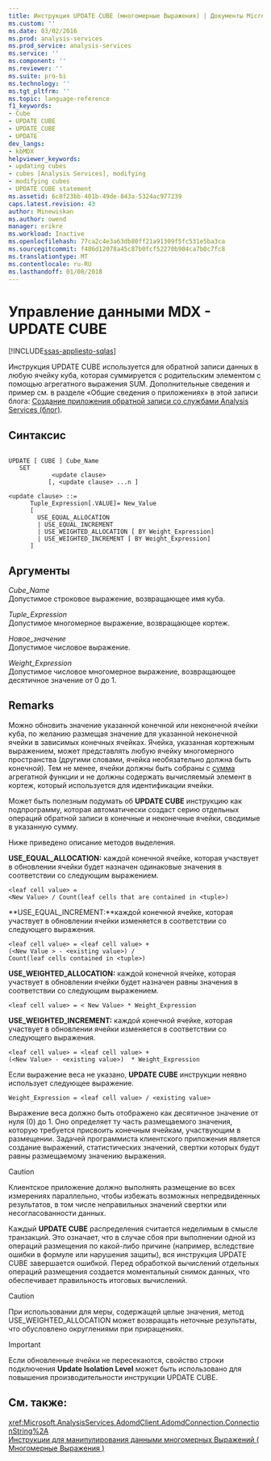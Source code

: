 ```yaml
---
title: Инструкция UPDATE CUBE (многомерные Выражения) | Документы Microsoft
ms.custom: ''
ms.date: 03/02/2016
ms.prod: analysis-services
ms.prod_service: analysis-services
ms.service: ''
ms.component: ''
ms.reviewer: ''
ms.suite: pro-bi
ms.technology: ''
ms.tgt_pltfrm: ''
ms.topic: language-reference
f1_keywords:
- Cube
- UPDATE CUBE
- UPDATE_CUBE
- UPDATE
dev_langs:
- kbMDX
helpviewer_keywords:
- updating cubes
- cubes [Analysis Services], modifying
- modifying cubes
- UPDATE CUBE statement
ms.assetid: 6c8f23bb-401b-49de-843a-5324ac977239
caps.latest.revision: 43
author: Minewiskan
ms.author: owend
manager: erikre
ms.workload: Inactive
ms.openlocfilehash: 77ca2c4e3a63db80ff21a91309f5fc531e5ba3ca
ms.sourcegitcommit: f486d12078a45c87b0fcf52270b904ca7b0c7fc8
ms.translationtype: MT
ms.contentlocale: ru-RU
ms.lasthandoff: 01/08/2018
---
```

# <a name="mdx-data-manipulation---update-cube"></a>Управление данными MDX - UPDATE CUBE
[!INCLUDE[ssas-appliesto-sqlas](../includes/ssas-appliesto-sqlas.md)]

  Инструкция UPDATE CUBE используется для обратной записи данных в любую ячейку куба, которая суммируется с родительским элементом с помощью агрегатного выражения SUM. Дополнительные сведения и пример см. в разделе «Общие сведения о приложениях» в этой записи блога: [Создание приложения обратной записи со службами Analysis Services (блог)](http://go.microsoft.com/fwlink/?LinkId=394977).  
  
## <a name="syntax"></a>Синтаксис  
  
```  
  
UPDATE [ CUBE ] Cube_Name   
   SET   
            <update clause>   
           [, <update clause> ...n ]  
  
<update clause> ::=   
      Tuple_Expression[.VALUE]= New_Value  
      [   
        USE_EQUAL_ALLOCATION   
        | USE_EQUAL_INCREMENT   
        | USE_WEIGHTED_ALLOCATION [ BY Weight_Expression]   
        | USE_WEIGHTED_INCREMENT [ BY Weight_Expression]  
      ]  
```  
  
## <a name="arguments"></a>Аргументы  
 *Cube_Name*  
 Допустимое строковое выражение, возвращающее имя куба.  
  
 *Tuple_Expression*  
 Допустимое многомерное выражение, возвращающее кортеж.  
  
 *Новое_значение*  
 Допустимое числовое выражение.  
  
 *Weight_Expression*  
 Допустимое числовое многомерное выражение, возвращающее десятичное значение от 0 до 1.  
  
## <a name="remarks"></a>Remarks  
 Можно обновить значение указанной конечной или неконечной ячейки куба, по желанию размещая значение для указанной неконечной ячейки в зависимых конечных ячейках. Ячейка, указанная кортежным выражением, может представлять любую ячейку многомерного пространства (другими словами, ячейка необязательно должна быть конечной). Тем не менее, ячейки должны быть собраны с [сумма](../mdx/sum-mdx.md) агрегатной функции и не должны содержать вычисляемый элемент в кортеж, который используется для идентификации ячейки.  
  
 Может быть полезным подумать об **UPDATE CUBE** инструкцию как подпрограмму, которая автоматически создаст серию отдельных операций обратной записи в конечные и неконечные ячейки, сводимые в указанную сумму.  
  
 Ниже приведено описание методов выделения.  
  
 **USE_EQUAL_ALLOCATION:** каждой конечной ячейке, которая участвует в обновлении ячейки будет назначен одинаковые значения в соответствии со следующим выражением.  
  
```  
<leaf cell value> =   
<New Value> / Count(leaf cells that are contained in <tuple>)  
```  
  
 **USE_EQUAL_INCREMENT:**каждой конечной ячейке, которая участвует в обновлении ячейки изменяется в соответствии со следующего выражения.  
  
```  
<leaf cell value> = <leaf cell value> +   
(<New Value > - <existing value>) /  
Count(leaf cells contained in <tuple>)  
```  
  
 **USE_WEIGHTED_ALLOCATION:** каждой конечной ячейке, которая участвует в обновлении ячейки будет назначен равны значения в соответствии со следующим выражением.  
  
```  
<leaf cell value> = < New Value> * Weight_Expression  
```  
  
 **USE_WEIGHTED_INCREMENT:** каждой конечной ячейке, которая участвует в обновлении ячейки изменяется в соответствии со следующего выражения.  
  
```  
<leaf cell value> = <leaf cell value> +   
(<New Value> - <existing value>)  * Weight_Expression  
```  
  
 Если выражение веса не указано, **UPDATE CUBE** инструкции неявно использует следующее выражение.  
  
```  
Weight_Expression = <leaf cell value> / <existing value>  
```  
  
 Выражение веса должно быть отображено как десятичное значение от нуля (0) до 1. Оно определяет ту часть размещаемого значения, которую требуется присвоить конечным ячейкам, участвующим в размещении. Задачей программиста клиентского приложения является создание выражений, статистических значений, свертки которых будут равны размещаемому значению выражения.  
  
> [!CAUTION]  
>  Клиентское приложение должно выполнять размещение во всех измерениях параллельно, чтобы избежать возможных непредвиденных результатов, в том числе неправильных значений свертки или несогласованности данных.  
  
 Каждый **UPDATE CUBE** распределения считается неделимым в смысле транзакций. Это означает, что в случае сбоя при выполнении одной из операций размещения по какой-либо причине (например, вследствие ошибки в формуле или нарушения защиты), вся инструкция UPDATE CUBE завершается ошибкой. Перед обработкой вычислений отдельных операций размещения создается моментальный снимок данных, что обеспечивает правильность итоговых вычислений.  
  
> [!CAUTION]  
>  При использовании для меры, содержащей целые значения, метод USE_WEIGHTED_ALLOCATION может возвращать неточные результаты, что обусловлено округлениями при приращениях.  
  
> [!IMPORTANT]  
>  Если обновленные ячейки не пересекаются, свойство строки подключения **Update Isolation Level** может быть использовано для повышения производительности инструкции UPDATE CUBE.  
  
## <a name="see-also"></a>См. также:  
 <xref:Microsoft.AnalysisServices.AdomdClient.AdomdConnection.ConnectionString%2A>   
 [Инструкции для манипулирования данными многомерных Выражений &#40; Многомерные Выражения &#41;](../mdx/mdx-data-manipulation-statements-mdx.md)  
  
  
